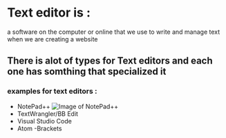 
# Text editor is :
a software on the computer or online that we use to write and manage text when we are creating a website 

## There is alot of types for Text editors and each one has somthing that specialized it 
### examples for text editors :
- NotePad++ 
![Image of NotePad++](https://www.google.com/url?sa=i&url=https%3A%2F%2Far.m.wikipedia.org%2Fwiki%2F%25D9%2585%25D9%2584%25D9%2581%3ANotepad%252B%252B_Logo.svg&psig=AOvVaw2nqvBAXCnWkFbbSUtRMdkF&ust=1580737191935000&source=images&cd=vfe&ved=0CAIQjRxqFwoTCJDV5Yv_sucCFQAAAAAdAAAAABAD)
- TextWrangler/BB Edit
- Visual Studio Code
- Atom
-Brackets

